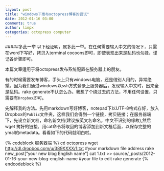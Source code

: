 ```yaml
---
layout: post
title: "windows下发布octopress博客的尝试"
date: 2012-01-16 03:00
comments: true
author: linpx
categories: octopress computer
---
```

#####多此一举
以下经证明，属多此一举。在任何需要输入中文的情况下，只需在word下写好，拷贝入terminal cocoons即可，即使表现出来是乱码也勿挂，谨记各步骤即可。
<!--more-->
本篇文章适用于将octopress发布系统配置在服务器上的朋友。

有的时候需要发布博客，手头上只有windows电脑，还是借别人用的，异常绝望。因为我们通过windows以ssh方式登录上服务器后，发现输入中文时，出来全是乱码。rake generate不认怎么办。我想了个绕过去的方法，不用任何设置，只需要有`Dropbox`即可。

先解释我的方法。先用markdown写好博客，notepad下以UTF-8格式存好，放入Dropbox的`Public`文件夹，这样我们会得到一个链接，拷贝链接；在服务器端下，先设立新文档，命名新文档(建议按英文名命名，中文不识别的缘故),然后wget 拷好的链接，用cat命令将取回的博客添加到新文档后面，以保存完整的ymal的metadata。看看如下的代码就明白啦。

{% codeblock 服务器端 %}
cd octopress
wget http://dl.dropbox.com/u/389XXXX/1.txt   #your markdown file address
rake new_post[“your new blog English name”]
cat 1.txt >> source/_posts/2012-01-16-your-new-blog-english-name   #your file to edit
rake generate
{% endcodeblock %}

